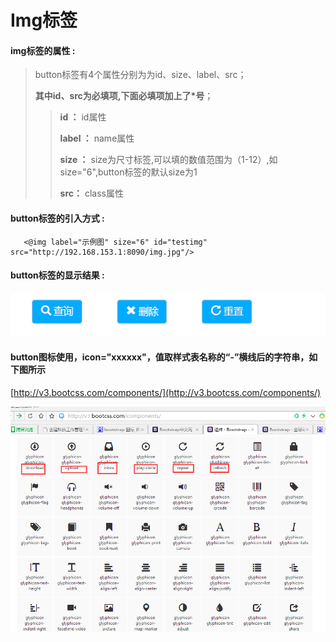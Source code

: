 # Img**标签**

#### img**标签的属性 :**

> button标签有4个属性分别为为id、size、label、src；
>
> **其中id、src为必填项,下面必填项加上了\*号**；
>
> > **id ：** id属性
> >
> > **label ：** name属性
> >
> > **size ：** size为尺寸标签,可以填的数值范围为（1-12）,如size="6",button标签的默认size为1
> >
> > **src：** class属性
#### button标签的引入方式 :

```
   <@img label="示例图" size="6" id="testimg" src="http://192.168.153.1:8090/img.jpg"/>
```

#### button标签的显示结果 :

![](/assets/button.png)

#### button图标使用，icon="xxxxxx"，值取样式表名称的“-”横线后的字符串，如下图所示

[http://v3.bootcss.com/components/](http://v3.bootcss.com/components/)

![](/assets/icon-font03.png)



